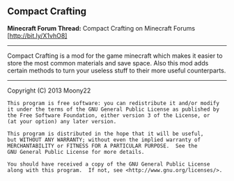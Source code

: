 ## Compact Crafting

**Minecraft Forum Thread:** Compact Crafting on Minecraft Forums [http://bit.ly/X1vhO8]

***
Compact Crafting is a mod for the game minecraft which makes it easier to store the most common materials and save space. Also this mod adds certain methods to turn your useless stuff to their more useful counterparts.
***

 Copyright (C) 2013  Moony22

    This program is free software: you can redistribute it and/or modify
    it under the terms of the GNU General Public License as published by
    the Free Software Foundation, either version 3 of the License, or
    (at your option) any later version.

    This program is distributed in the hope that it will be useful,
    but WITHOUT ANY WARRANTY; without even the implied warranty of
    MERCHANTABILITY or FITNESS FOR A PARTICULAR PURPOSE.  See the
    GNU General Public License for more details.

    You should have received a copy of the GNU General Public License
    along with this program.  If not, see <http://www.gnu.org/licenses/>.

